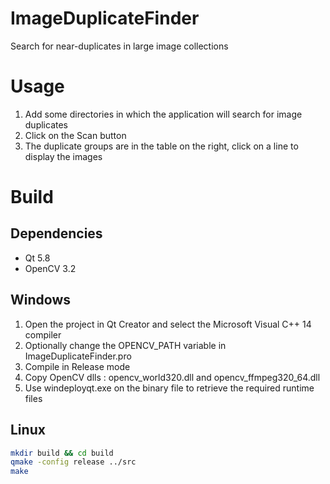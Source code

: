 # ImageDuplicateFinder
Search for near-duplicates in large image collections

# Usage

1. Add some directories in which the application will search for image duplicates
2. Click on the Scan button
3. The duplicate groups are in the table on the right, click on a line to display the images

# Build

## Dependencies

- Qt 5.8
- OpenCV 3.2 

## Windows

1. Open the project in Qt Creator and select the Microsoft Visual C++ 14 compiler
2. Optionally change the OPENCV_PATH variable in ImageDuplicateFinder.pro
3. Compile in Release mode
4. Copy OpenCV dlls : opencv_world320.dll and opencv_ffmpeg320_64.dll
5. Use windeployqt.exe on the binary file to retrieve the required runtime files

## Linux

```bash
mkdir build && cd build
qmake -config release ../src
make
```